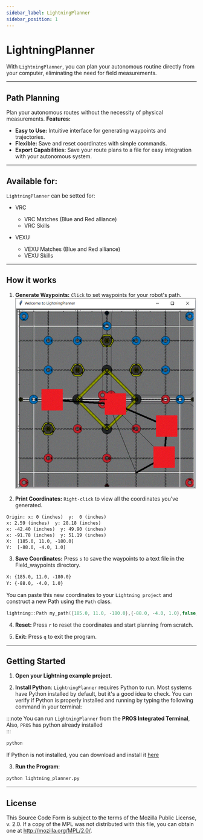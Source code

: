 ```yaml
---
sidebar_label: LightningPlanner
sidebar_position: 1
---
```

# LightningPlanner
With ``LightningPlanner``, you can plan your autonomous routine directly from your computer, eliminating the need for field measurements.

---

## Path Planning 
Plan your autonomous routes without the necessity of physical measurements.
**Features:**

* **Easy to Use:** Intuitive interface for generating waypoints and trajectories.
* **Flexible:** Save and reset coordinates with simple commands.
* **Export Capabilities:** Save your route plans to a file for easy integration with your autonomous system.

--- 

## Available for: 
``LightningPlanner`` can be setted for: 
* VRC
    * VRC Matches (Blue and Red alliance)
    * VRC Skills

* VEXU
    * VEXU Matches (Blue and Red alliance)
    * VEXU Skills

---

## How it works
1. **Generate Waypoints:** `Click` to set waypoints for your robot's path.
![Planner](/img/LPlanner_teaser_field.png)

2. **Print Coordinates:** `Right-click` to view all the coordinates you’ve generated.
```console
Origin: x: 0 (inches)  y:  0 (inches)
x: 2.59 (inches)  y: 28.18 (inches)
x: -42.40 (inches)  y: 49.90 (inches)
x: -91.78 (inches)  y: 51.19 (inches)
X:  [185.0, 11.0, -180.0]
Y:  [-88.0, -4.0, 1.0]
```

3. **Save Coordinates:** Press `s` to save the waypoints to a text file in the Field_waypoints directory.
```txt
X: {185.0, 11.0, -180.0}
Y: {-88.0, -4.0, 1.0}
```
You can paste this new coordinates to your `Lightning project` and construct a new Path using the `Path` class. 

```cpp
lightning::Path my_path({185.0, 11.0, -180.0},{-88.0, -4.0, 1.0},false,3)
```

4. **Reset:** Press ``r`` to reset the coordinates and start planning from scratch.

5. **Exit:** Press ``q`` to exit the program.

---

## Getting Started
1. **Open your Lightning example project**.  

2. **Install Python**: ``LightningPlanner`` requires Python to run. Most systems have Python installed by default, but it's a good idea to check. You can verify if Python is properly installed and running by typing the following command in your terminal: 

:::note
You can run ``LightningPlanner`` from the **PROS Integrated Terminal**, Also, ``PROS`` has python already installed  
:::

```sh
python
```
If Python is not installed, you can download and install it [here](https://www.python.org/)


3. **Run the Program**:
```sh
python lightning_planner.py
```


---
## License
This Source Code Form is subject to the terms of the Mozilla Public License, v. 2.0. If a copy of the MPL was not distributed with this file, you can obtain one at http://mozilla.org/MPL/2.0/.